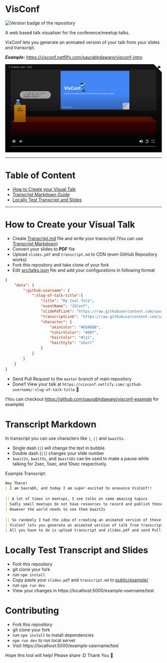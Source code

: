 # VisConf
![Version badge of the repository](https://img.shields.io/github/package-json/v/saurabhdaware/visconf?style=for-the-badge)

A web based talk visualiser for the conference/meetup talks. 

VisConf lets you generate an animated version of your talk from your slides and transcript.


***Example:*** https://visconf.netflify.com/saurabhdaware/visconf-intro

![Screenshot of VisConf giving a visual look of conference](screenshot.png)


---
# Table of Content
- [How to Create your Visual Talk](#how-to-create-your-visual-talk)
- [Transcript Markdown Guide](#transcript-markdown)
- [Locally Test Transcript and Slides](#locally-test-transcript-and-slides)

---

# How to Create your Visual Talk
- Create [Transcript.md](https://github.com/saurabhdaware/visconf-example/blob/master/Transcript.md) file and write your transcript (You can use [Transcript Markdown](#transcript-markdown)) 
- Convert your slides to **PDF** file
- Upload `slides.pdf` and `transcript.md` to CDN (even GitHub Repository works)
- Fork this repository and take clone of your fork
- Edit [src/talks.json](src/talks.json) file and add your configurations in following format
```json
{
    "data": {
        ":github-username": {
            ":slug-of-talk-title":{
                "title": "My Cool Talk",
                "eventName": "JSConf",
                "slidePdfLink": "https://raw.githubusercontent.com/saurabhdaware/visconf-example/master/slides.pdf", 
                "transcriptLink": "https://raw.githubusercontent.com/saurabhdaware/visconf-example/master/Transcript.md",
                "character": {
                    "skinColor": "#E0AB8B",
                    "tshirtColor": "#09f",
                    "hairColor": "#111",
                    "hairStyle": "short"
                }
            }
        }
    }
}
```
- Send Pull Request to the `master` branch of main repository
- Done!! View your talk at `https://visconf.netlify.com/:github-username/:slug-of-talk-title` 🎉

(You can checkout https://github.com/saurabhdaware/visconf-example for example)

# Transcript Markdown
In transcript you can use characters like `|`, `||` and `$wait5s`.

- Single dash (`|`) will change the text in bubble.
- Double dash (`||`) changes your slide number 
- `$wait2s`, `$wait5s`, and `$wait10s` can be used to make a pause while talking for 2sec, 5sec, and 10sec respectively.

Example Transcript:
```md
Hey There!
| I am Saurabh, and today I am super excited to announce VisConf!!

|| A lot of times in meetups, I see talks on some amazing topics
| Sadly small meetups do not have resources to record and publish these talks
| However the world needs to see them $wait2s

|| So randomly I had the idea of creating an animated version of these talks
| VisConf lets you generate an animated version of talk from transcript and slides
| All you have to do is upload transcript and slides.pdf and send Pull Request to main repository

```

# Locally Test Transcript and Slides

- Fork this repository
- git clone your fork
- run `npm install`
- Copy paste your `slides.pdf` and `transcript.md` to [public/example/](public/example/)
- run `npm run dev`
- View your changes in https://localhost:5000/example-username/test


# Contributing
- Fork this repository
- git clone your fork
- run `npm install` to install dependencies
- `npm run dev` to run local server
- Visit https://localhost:5000/example-username/test



Hope this tool will help! Please share :D Thank You 🌻